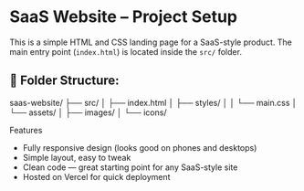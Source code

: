 # SaaS Website – Project Setup

This is a simple HTML and CSS landing page for a SaaS-style product. The main entry point (`index.html`) is located inside the `src/` folder.

## 📁 Folder Structure:

saas-website/ ├── src/ │ ├── index.html │ ├── styles/ │ │ └── main.css │ └── assets/ │ ├── images/ │ └── icons/

Features

- Fully responsive design (looks good on phones and desktops)
- Simple layout, easy to tweak
- Clean code — great starting point for any SaaS-style site
- Hosted on Vercel for quick deployment

